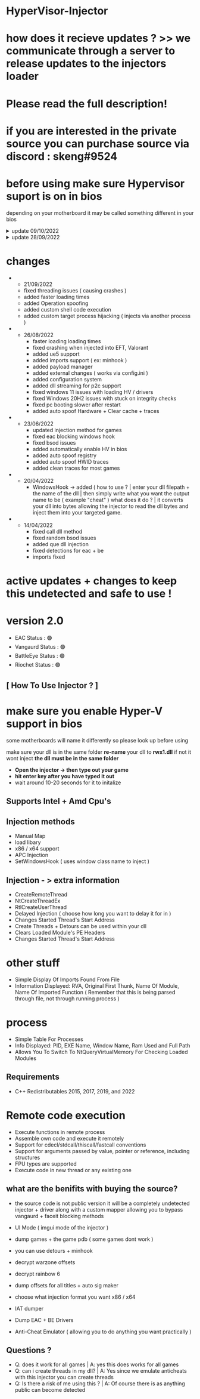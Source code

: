 # HyperVisor-Injector
# how does it recieve updates ? >> we communicate through a server to release updates to the injectors loader 
# Please read the full description!
# if you are interested in the private source you can purchase source via discord : skeng#9524

# before using make sure Hypervisor suport is on in bios
depending on your motherboard it may be called something different in your bios



<details>
<summary>update 09/10/2022</summary>
<br>
improved security issues
added new bypass + other one detected
fixed imports crashing
added more methods to inject 
added panel for p2c devs
<br><br>
</details>

<details>
<summary>update 28/09/2022</summary>
<br>
   # added VT support for EAC 
   # added supports SSDT hooks
   # added support R3 Hook
   # added hidden injection
   # supports hidden injections 
   # software: runs stable without issues
<br><br>
</details>


# changes 
- - 21/09/2022
  - fixed threading issues ( causing crashes )
  - added faster loading times 
  - added Operation spoofing
  - added custom shell code execution
  - added custom target process hijacking ( injects via another process )

  
- - 26/08/2022
    - faster loading loading times 
    - fixed crashing when injected into EFT, Valorant
    - added ue5 support
    - added imports support ( ex: minhook )
    - added payload manager 
    - added external changes ( works via config.ini )
    - added configuration system 
    - added dll streaming for p2c support 
    - fixed windows 11 issues with loading HV / drivers 
    - fixed Windows 20H2 issues with stuck on integrity checks 
    - fixed pc booting slower after restart
    - added auto spoof Hardware + Clear cache + traces
    
    
    
- - 23/06/2022
    - updated injection method for games
    - fixed eac blocking windows hook
    - fixed bsod issues
    - added automatically enable HV in bios
    - added auto spoof registry
    - added auto spoof HWID traces 
    - added clean traces for most games


 -  - 20/04/2022
       - WindowsHook -> added ( how to use ? | enter your dll filepath + the name of the dll | then simply write what you want the output name to be ( example "cheat" )
         what does it do ? | it converts your dll into bytes allowing the injector to read the dll bytes and inject them into your targeted game.

 -  - 14/04/2022
       - fixed call dll method 
       - fixed random bsod issues
       - added que dll injection
       - fixed detections for eac + be
       - imports fixed
       
# active updates + changes to keep this undetected and safe to use !
# version 2.0
- EAC Status : 🟢
- Vangaurd Status : 🟢
- BattleEye Status : 🟢
- Riochet Status : 🟢


## [ How To Use Injector ? ] 

# make sure you enable Hyper-V support in bios
some motherboards will name it differently so please look up before using

make sure your dll is in the same folder 
**re-name** your dll to **rwx1.dll** if not it wont inject
**the dll must be in the same folder**
-  **Open the injector -> then type out your game**
-  **hit enter key after you have typed it out**
- wait around 10-20 seconds for it to initalize


## Supports Intel + Amd Cpu's

## Injection methods 
- Manual Map
- load libary
- x86 / x64 support
- APC Injection
- SetWindowsHook ( uses window class name to inject )


## Injection - > extra information
- CreateRemoteThread
- NtCreateThreadEx
- RtlCreateUserThread
- Delayed Injection ( choose how long you want to delay it for in )
- Changes Started Thread's Start Address
- Create Threads + Detours can be used within your dll
- Clears Loaded Module's PE Headers
- Changes Started Thread's Start Address



# other stuff
- Simple Display Of Imports Found From File
- Information Displayed: RVA, Original First Thunk, Name Of Module, Name Of Imported Function ( Remember that this is being parsed through file, not through running process )

# process 
- Simple Table For Processes
- Info Displayed: PID, EXE Name, Window Name, Ram Used and Full Path
- Allows You To Switch To NtQueryVirtualMemory For Checking Loaded Modules


## Requirements
- C++ Redistributables 2015, 2017, 2019, and 2022 

# Remote code execution
- Execute functions in remote process
- Assemble own code and execute it remotely
- Support for cdecl/stdcall/thiscall/fastcall conventions
- Support for arguments passed by value, pointer or reference, including structures
- FPU types are supported
- Execute code in new thread or any existing one



## what are the benifits with buying the source?
- the source code is not public version it will be a completely undetected injector + driver along with a custom mapper allowing you to bypass vangaurd + faceit blocking methods 

- UI Mode ( imgui mode of the injector )
- dump games + the game pdb ( some games dont work )
- you can use detours + minhook
- decrypt warzone offsets
- decrypt rainbow 6
- dump offsets for all titles + auto sig maker
- choose what injection format you want x86 / x64
- IAT dumper
- Dump EAC + BE Drivers
- Anti-Cheat Emulator ( allowing you to do anything you want practically )


## Questions ?
- Q: does it work for all games | A: yes this does works for all games 
- Q: can i create threads in my dll? | A: Yes since we emulate anticheats with this injector you can create threads
- Q: Is there a risk of me using this ? | A: Of course there is as anything public can become detected 

